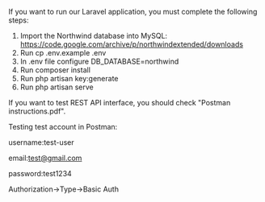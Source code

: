 If you want to run our Laravel application, you must complete the following steps:

1. Import the Northwind database into MySQL: https://code.google.com/archive/p/northwindextended/downloads
2. Run cp .env.example .env
3. In .env file configure DB_DATABASE=northwind
4. Run composer install
5. Run php artisan key:generate
6. Run php artisan serve

If you want to test REST API interface, you should check "Postman instructions.pdf".


Testing test account in Postman:

username:test-user

email:test@gmail.com

password:test1234

Authorization->Type->Basic Auth



